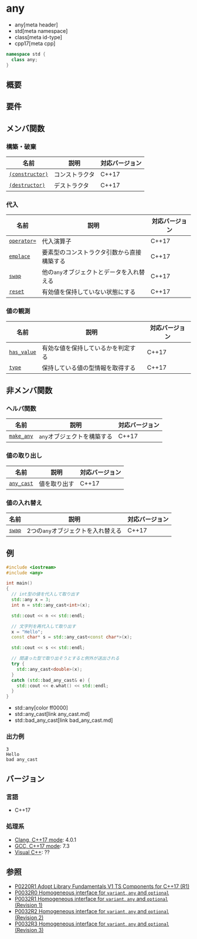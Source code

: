 # any
* any[meta header]
* std[meta namespace]
* class[meta id-type]
* cpp17[meta cpp]

```cpp
namespace std {
  class any;
}
```

## 概要



## 要件



## メンバ関数
### 構築・破棄

| 名前 | 説明 | 対応バージョン |
|------|------|----------------|
| [`(constructor)`](any/op_constructor.md.nolink) | コンストラクタ | C++17 |
| [`(destructor)`](any/op_destructor.md.nolink)   | デストラクタ | C++17 |


### 代入

| 名前 | 説明 | 対応バージョン |
|------|------|----------------|
| [`operator=`](any/op_assign.md.nolink) | 代入演算子 | C++17 |
| [`emplace`](any/emplace.md.nolink)     | 要素型のコンストラクタ引数から直接構築する | C++17 |
| [`swap`](any/swap.md)           | 他の`any`オブジェクトとデータを入れ替える | C++17 |
| [`reset`](any/reset.md)         | 有効値を保持していない状態にする | C++17 |


### 値の観測

| 名前 | 説明 | 対応バージョン |
|------|------|----------------|
| [`has_value`](any/has_value.md) | 有効な値を保持しているかを判定する | C++17 |
| [`type`](any/type.md)           | 保持している値の型情報を取得する | C++17 |


## 非メンバ関数
### ヘルパ関数

| 名前 | 説明 | 対応バージョン |
|------|------|----------------|
| [`make_any`](make_any.md.nolink) | `any`オブジェクトを構築する | C++17 |


### 値の取り出し

| 名前 | 説明 | 対応バージョン |
|------|------|----------------|
| [`any_cast`](any_cast.md) | 値を取り出す | C++17 |


### 値の入れ替え

| 名前 | 説明 | 対応バージョン |
|------|------|----------------|
| [`swap`](any/swap_free.md) | 2つの`any`オブジェクトを入れ替える | C++17 |


## 例
```cpp example
#include <iostream>
#include <any>

int main()
{
  // int型の値を代入して取り出す
  std::any x = 3;
  int n = std::any_cast<int>(x);

  std::cout << n << std::endl;

  // 文字列を再代入して取り出す
  x = "Hello";
  const char* s = std::any_cast<const char*>(x);

  std::cout << s << std::endl;

  // 間違った型で取り出そうとすると例外が送出される
  try {
    std::any_cast<double>(x);
  }
  catch (std::bad_any_cast& e) {
    std::cout << e.what() << std::endl;
  }
}
```
* std::any[color ff0000]
* std::any_cast[link any_cast.md]
* std::bad_any_cast[link bad_any_cast.md]

### 出力例
```
3
Hello
bad any_cast
```


## バージョン
### 言語
- C++17

### 処理系
- [Clang, C++17 mode](/implementation.md#clang): 4.0.1
- [GCC, C++17 mode](/implementation.md#gcc): 7.3
- [Visual C++](/implementation.md#visual_cpp): ??


## 参照
- [P0220R1 Adopt Library Fundamentals V1 TS Components for C++17 (R1)](http://www.open-std.org/jtc1/sc22/wg21/docs/papers/2016/p0220r1.html)
- [P0032R0 Homogeneous interface for `variant`, `any` and `optional`](http://www.open-std.org/jtc1/sc22/wg21/docs/papers/2015/p0032r0.pdf)
- [P0032R1 Homogeneous interface for `variant`, `any` and `optional` (Revision 1)](http://www.open-std.org/jtc1/sc22/wg21/docs/papers/2015/p0032r1.pdf)
- [P0032R2 Homogeneous interface for `variant`, `any` and `optional` (Revision 2)](http://www.open-std.org/jtc1/sc22/wg21/docs/papers/2016/p0032r2.pdf)
- [P0032R3 Homogeneous interface for `variant`, `any` and `optional` (Revision 3)](http://www.open-std.org/jtc1/sc22/wg21/docs/papers/2016/p0032r3.pdf)
